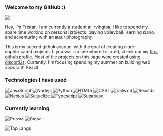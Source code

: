 ### Welcome to my GitHub :)

![](https://api.visitorbadge.io/api/VisitorHit?user=treestang&repo=treestang&countColor=%237B1E7A)

Hey, I'm Tristan. I am currently a student at Irvington.
I like to spend my spare time working on personal projects, playing volleyball, learning piano, and adventuring with amateur photography.


This is my second github account with the goal of creating more sophisticated projects. If you want to see where I started, check out my [first](https://github.com/Koolwiza) github profile. Most of the projects on this page were created using [discord.js](https://discord.js.org/). Currently, I'm focusing spending my summer on building web apps with React!

### Technologies I have used
![JavaScript](https://img.shields.io/badge/-JavaScript-F7DF1E?style=for-the-badge&logo=javascript&logoColor=black)
![Nodejs](https://img.shields.io/badge/-Nodejs-339933?style=for-the-badge&logo=Node.js&logoColor=white)
![Python](https://img.shields.io/badge/-Python-3776AB?style=for-the-badge&logo=Python&logoColor=white)
![HTML5](https://img.shields.io/badge/HTML-239120?style=for-the-badge&logo=html5&logoColor=white)
![CSS3](https://img.shields.io/badge/-CSS3-1572B6?style=for-the-badge&logo=css3)
![Tailwind](https://img.shields.io/badge/-Tailwind_CSS-38B2AC?style=for-the-badge&logo=tailwind-css&logoColor=white)
![ReactJs](https://img.shields.io/badge/-ReactJs-61DAFB?style=for-the-badge&logo=react&logoColor=white)
![NextJs](https://img.shields.io/badge/-NextJs-000000?style=for-the-badge&logo=nextdotjs&logoColor=white)
![Sequelize](https://img.shields.io/badge/-Sequelize-52B0E7?style=for-the-badge&logo=sequelize&logoColor=white)
![Typescript](https://img.shields.io/badge/-typescript-06B6D4?style=for-the-badge&logo=typescript&logoColor=white)
![Supabase](https://img.shields.io/badge/-supabase-3FCF8E?style=for-the-badge&logo=supabase&logoColor=white)


### Currently learning

![Prisma](https://img.shields.io/badge/-prisma-2D3748?style=for-the-badge&logo=prisma&logoColor=white)
![Stripe](https://img.shields.io/badge/-stripe-008CDD?style=for-the-badge&logo=stripe&logoColor=white)

![Top Langs](https://github-readme-stats.vercel.app/api/top-langs/?username=treestang&hide=TeX&layout=compact)
